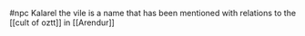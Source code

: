 #npc 
Kalarel the vile is a name that has been mentioned with relations to the [[cult of oztt]] in [[Arendur]]
